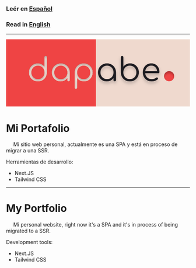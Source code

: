 ### Leér en [Español](#mi-portafolio)

### Read in [English](#my-portfolio) 

---

![Portfolio logo](public/preview.png)

# Mi Portafolio

&nbsp;&nbsp;&nbsp;&nbsp; Mi sitio web personal, actualmente es una SPA y está en proceso de migrar a una SSR.

Herramientas de desarrollo:
- Next.JS 
- Tailwind CSS

---

# My Portfolio

&nbsp;&nbsp;&nbsp;&nbsp; Mi personal website, right now it's a SPA and it's in process of being migrated to a SSR.

Development tools:
- Next.JS 
- Tailwind CSS
